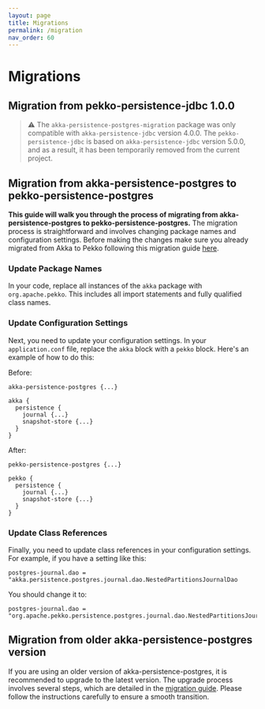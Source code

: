 ```yaml
---
layout: page
title: Migrations
permalink: /migration
nav_order: 60
---
```


# Migrations

## Migration from pekko-persistence-jdbc 1.0.0

> :warning: The `akka-persistence-postgres-migration` package was only compatible with `akka-persistence-jdbc` version
> 4.0.0. The `pekko-persistence-jdbc` is based on `akka-persistence-jdbc` version 5.0.0, and as a result, it has been
> temporarily removed from the current project.

## Migration from akka-persistence-postgres to pekko-persistence-postgres

**This guide will walk you through the process of migrating from akka-persistence-postgres to
pekko-persistence-postgres.**
The migration process is straightforward and involves changing package names and configuration settings. Before making
the changes make sure you already migrated from Akka to Pekko following this migration
guide [here](https://pekko.apache.org/docs/pekko/current/project/migration-guides.html).

### Update Package Names

In your code, replace all instances of the `akka` package with `org.apache.pekko`. This includes all import statements
and
fully qualified class names.

### Update Configuration Settings

Next, you need to update your configuration settings. In your `application.conf` file, replace the `akka` block with
a `pekko`
block. Here's an example of how to do this:

Before:

```hocon
akka-persistence-postgres {...}

akka {
  persistence {
    journal {...}
    snapshot-store {...}
  }
}
```

After:

```hocon
pekko-persistence-postgres {...}

pekko {
  persistence {
    journal {...}
    snapshot-store {...}
  }
}
```

### Update Class References

Finally, you need to update class references in your configuration settings. For example, if you have a setting like
this:

```hocon
postgres-journal.dao = "akka.persistence.postgres.journal.dao.NestedPartitionsJournalDao
```

You should change it to:

```hocon
postgres-journal.dao = "org.apache.pekko.persistence.postgres.journal.dao.NestedPartitionsJournalDao
```

## Migration from older akka-persistence-postgres version

If you are using an older version of akka-persistence-postgres, it is recommended to upgrade to the latest version. The
upgrade process involves several steps, which are detailed in
the [migration guide](https://swissborg.github.io/akka-persistence-postgres/migration#migration-from-akka-persistence-postgres-040-to-050).
Please follow the instructions carefully to ensure a smooth transition.